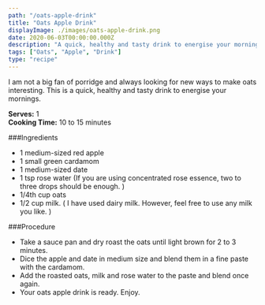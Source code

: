 ```yaml
---
path: "/oats-apple-drink"
title: "Oats Apple Drink"
displayImage: ./images/oats-apple-drink.png
date: 2020-06-03T00:00:00.000Z
description: "A quick, healthy and tasty drink to energise your mornings"
tags: ["Oats", "Apple", "Drink"]
type: "recipe"
---
```


I am not a big fan of porridge and always looking for new ways to make oats interesting. This is a quick, healthy and tasty drink to energise your mornings. 

**Serves:** 1\
**Cooking Time:** 10 to 15 minutes

###Ingredients
- 1 medium-sized red apple
- 1 small green cardamom
- 1 medium-sized date
- 1 tsp rose water (If you are using concentrated rose essence, two to three drops should be enough. )
- 1/4th cup oats
- 1/2 cup milk. ( I have used dairy milk. However, feel free to use any milk you like. )

###Procedure
- Take a sauce pan and dry roast the oats until light brown for 2 to 3 minutes.
- Dice the apple and date in medium size and blend them in a fine paste with the cardamom. 
- Add the roasted oats, milk and rose water to the paste and blend once again. 
- Your oats apple drink is ready. Enjoy. 

